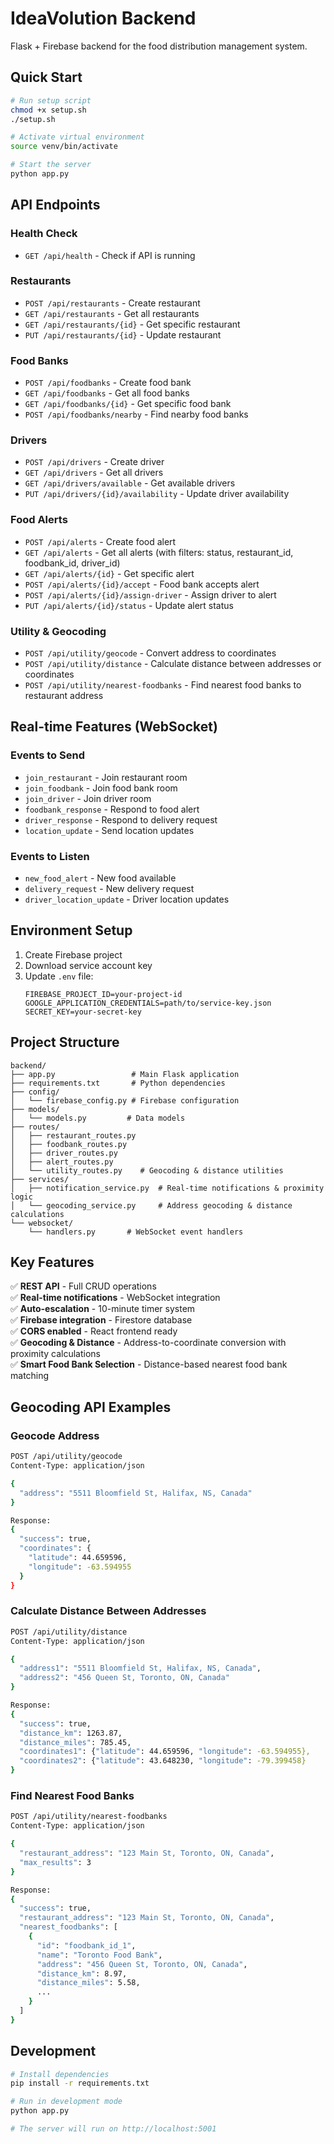 # IdeaVolution Backend

Flask + Firebase backend for the food distribution management system.

## Quick Start

```bash
# Run setup script
chmod +x setup.sh
./setup.sh

# Activate virtual environment
source venv/bin/activate

# Start the server
python app.py
```

## API Endpoints

### Health Check

- `GET /api/health` - Check if API is running

### Restaurants

- `POST /api/restaurants` - Create restaurant
- `GET /api/restaurants` - Get all restaurants
- `GET /api/restaurants/{id}` - Get specific restaurant
- `PUT /api/restaurants/{id}` - Update restaurant

### Food Banks

- `POST /api/foodbanks` - Create food bank
- `GET /api/foodbanks` - Get all food banks
- `GET /api/foodbanks/{id}` - Get specific food bank
- `POST /api/foodbanks/nearby` - Find nearby food banks

### Drivers

- `POST /api/drivers` - Create driver
- `GET /api/drivers` - Get all drivers
- `GET /api/drivers/available` - Get available drivers
- `PUT /api/drivers/{id}/availability` - Update driver availability

### Food Alerts

- `POST /api/alerts` - Create food alert
- `GET /api/alerts` - Get all alerts (with filters: status, restaurant_id, foodbank_id, driver_id)
- `GET /api/alerts/{id}` - Get specific alert
- `POST /api/alerts/{id}/accept` - Food bank accepts alert
- `POST /api/alerts/{id}/assign-driver` - Assign driver to alert
- `PUT /api/alerts/{id}/status` - Update alert status

### Utility & Geocoding

- `POST /api/utility/geocode` - Convert address to coordinates
- `POST /api/utility/distance` - Calculate distance between addresses or coordinates
- `POST /api/utility/nearest-foodbanks` - Find nearest food banks to restaurant address

## Real-time Features (WebSocket)

### Events to Send

- `join_restaurant` - Join restaurant room
- `join_foodbank` - Join food bank room
- `join_driver` - Join driver room
- `foodbank_response` - Respond to food alert
- `driver_response` - Respond to delivery request
- `location_update` - Send location updates

### Events to Listen

- `new_food_alert` - New food available
- `delivery_request` - New delivery request
- `driver_location_update` - Driver location updates

## Environment Setup

1. Create Firebase project
2. Download service account key
3. Update `.env` file:
   ```
   FIREBASE_PROJECT_ID=your-project-id
   GOOGLE_APPLICATION_CREDENTIALS=path/to/service-key.json
   SECRET_KEY=your-secret-key
   ```

## Project Structure

```
backend/
├── app.py                 # Main Flask application
├── requirements.txt       # Python dependencies
├── config/
│   └── firebase_config.py # Firebase configuration
├── models/
│   └── models.py         # Data models
├── routes/
│   ├── restaurant_routes.py
│   ├── foodbank_routes.py
│   ├── driver_routes.py
│   ├── alert_routes.py
│   └── utility_routes.py    # Geocoding & distance utilities
├── services/
│   ├── notification_service.py  # Real-time notifications & proximity logic
│   └── geocoding_service.py     # Address geocoding & distance calculations
└── websocket/
    └── handlers.py       # WebSocket event handlers
```

## Key Features

✅ **REST API** - Full CRUD operations  
✅ **Real-time notifications** - WebSocket integration  
✅ **Auto-escalation** - 10-minute timer system  
✅ **Firebase integration** - Firestore database  
✅ **CORS enabled** - React frontend ready  
✅ **Geocoding & Distance** - Address-to-coordinate conversion with proximity calculations  
✅ **Smart Food Bank Selection** - Distance-based nearest food bank matching

## Geocoding API Examples

### Geocode Address

```bash
POST /api/utility/geocode
Content-Type: application/json

{
  "address": "5511 Bloomfield St, Halifax, NS, Canada"
}

Response:
{
  "success": true,
  "coordinates": {
    "latitude": 44.659596,
    "longitude": -63.594955
  }
}
```

### Calculate Distance Between Addresses

```bash
POST /api/utility/distance
Content-Type: application/json

{
  "address1": "5511 Bloomfield St, Halifax, NS, Canada",
  "address2": "456 Queen St, Toronto, ON, Canada"
}

Response:
{
  "success": true,
  "distance_km": 1263.87,
  "distance_miles": 785.45,
  "coordinates1": {"latitude": 44.659596, "longitude": -63.594955},
  "coordinates2": {"latitude": 43.648230, "longitude": -79.399458}
}
```

### Find Nearest Food Banks

```bash
POST /api/utility/nearest-foodbanks
Content-Type: application/json

{
  "restaurant_address": "123 Main St, Toronto, ON, Canada",
  "max_results": 3
}

Response:
{
  "success": true,
  "restaurant_address": "123 Main St, Toronto, ON, Canada",
  "nearest_foodbanks": [
    {
      "id": "foodbank_id_1",
      "name": "Toronto Food Bank",
      "address": "456 Queen St, Toronto, ON, Canada",
      "distance_km": 8.97,
      "distance_miles": 5.58,
      ...
    }
  ]
}
```

## Development

```bash
# Install dependencies
pip install -r requirements.txt

# Run in development mode
python app.py

# The server will run on http://localhost:5001
```
